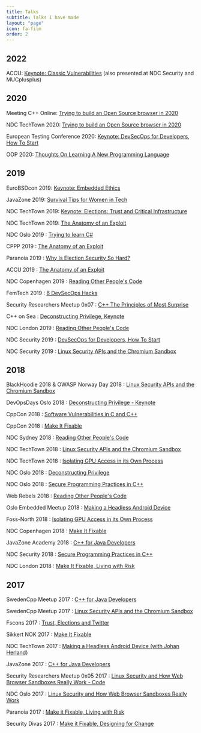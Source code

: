 ```yaml
---
title: Talks
subtitle: Talks I have made
layout: "page"
icon: fa-film
order: 2
---
```


## 2022

ACCU: [Keynote: Classic Vulnerabilities](/2022/03/12/accu_classic_vulnerabilities.html) (also presented at NDC Security and MUCplusplus)

## 2020

Meeting C++ Online: [Trying to build an Open Source browser in 2020](/2020/09/24/trying_to_build_an_open_source_browser_in_2020.html)

NDC TechTown 2020: [Trying to build an Open Source browser in 2020](/2020/09/03/trying_to_build_an_open_source_browser_in_2020.html)

European Testing Conference 2020: [Keynote: DevSecOps for Developers, How To Start](/2020/02/07/devsecops_for_developers_how_to_start.html)

OOP 2020: [Thoughts On Learning A New Programming Language](/2020/02/05/thoughts_on_learning_a_new_programming_language.html)

## 2019

EuroBSDcon 2019: [Keynote: Embedded Ethics](/2019/09/21/embedded_ethics.html)

JavaZone 2019: [Survival Tips for Women in Tech](/2019/09/12/survival_tips_for_women_in_tech.html)

NDC TechTown 2019: [Keynote: Elections: Trust and Critical Infrastructure](/2019/09/04/keynote_elections_trust_and_critical_infrastructure.html)

NDC TechTown 2019: [The Anatomy of an Exploit](/2019/09/05/the_anatomy_of_an_exploit.html)

NDC Oslo 2019 : [Trying to learn C#](/2019/06/21/trying_to_learn_c_sharp.html)

CPPP 2019 : [The Anatomy of an Exploit](/2019/06/15/the_anatomy_of_an_exploit.html)

Paranoia 2019 : [Why Is Election Security So Hard?](/2019/05/21/why_is_election_security_so_hard.html)

ACCU 2019 : [The Anatomy of an Exploit](/2019/04/10/the_anatomy_of_an_exploit.html)

NDC Copenhagen 2019 : [Reading Other People's Code](/2019/03/29/reading_other_peoples_code.html)

FemTech 2019 : [6 DevSecOps Hacks](/2019/03/27/6_devsecops_hacks.html)

Security Researchers Meetup 0x07 : [C++ The Principles of Most Surprise](/2019/02/25/cpp_the_principles_of_most_surprise.html)

C++ on Sea : [Deconstructing Privilege, Keynote](/2019/02/04/keynote_deconstructing_privilege.html)

NDC London 2019 : [Reading Other People's Code](/2019/01/30/reading_other_peoples_code.html)

NDC Security 2019 : [DevSecOps for Developers, How To Start](/2019/01/25/devsecops_for_developers.html)

NDC Security 2019 : [Linux Security APIs and the Chromium Sandbox](/2019/01/25/linux_security_in_the_chromium_sandbox.html)

## 2018

BlackHoodie 2018 & OWASP Norway Day 2018 : [Linux Security APIs and the Chromium Sandbox](/2018/11/20/linux_security_in_the_chromium_sandbox.html)

DevOpsDays Oslo 2018 : [Deconstructing Privilege - Keynote](/2018/10/29/deconstructing_privilege.html)

CppCon 2018 : [Software Vulnerabilities in C and C++](/2018/09/26/software-vulnerabilities-in-c-and-cpp.html)

CppCon 2018 : [Make It Fixable](/2018/09/25/make_it_fixable.html)

NDC Sydney 2018 : [Reading Other People's Code](/2018/09/19/reading_other_peoples_code.html)

NDC TechTown 2018 : [Linux Security APIs and the Chromium Sandbox](/2018/08/30/linux_security_in_the_chromium_sandbox.html)

NDC TechTown 2018 : [Isolating GPU Access in its Own Process](/2018/08/30/isolating_gpu_access.html)

NDC Oslo 2018 : [Deconstructing Privilege](/2018/06/15/deconstructing_privilege.html)

NDC Oslo 2018 : [Secure Programming Practices in C++](/2018/06/14/secure_programming_practices.html)

Web Rebels 2018 : [Reading Other People's Code](/2018/06/04/reading_other_peoples_code.html)

Oslo Embedded Meetup 2018 : [Making a Headless Android Device](/2018/05/07/headless_android_device.html)

Foss-North 2018 : [Isolating GPU Access in its Own Process](/2018/04/23/isolating_gpu_access.html)

NDC Copenhagen 2018 : [Make It Fixable](/2018/03/16/make_it_fixable.html)

JavaZone Academy 2018 : [C++ for Java Developers](/2018/02/06/cpp_for_java_devs.html)

NDC Security 2018 : [Secure Programming Practices in C++](/2018/01/24/secure_programming_cpp.html)

NDC London 2018 : [Make It Fixable, Living with Risk](/2018/01/19/living_with_risk.html)

## 2017

SwedenCpp Meetup 2017 : [C++ for Java Developers](/2017/11/16/cpp_for_java_devs.html)

SwedenCpp Meetup 2017 : [Linux Security APIs and the Chromium Sandbox](/2017/11/16/linux_browser_sandboxes.html)

Fscons 2017 : [Trust, Elections and Twitter](/2017/11/05/trust_elections_and_twitter.html)

Sikkert NOK 2017 : [Make It Fixable](/2017/10/26/make_it_fixable.html)

NDC TechTown 2017 : [Making a Headless Android Device (with Johan Herland)](/2017/10/23/headless_android_device.html)

JavaZone 2017 : [C++ for Java Developers](/2017/09/13/cpp_for_java_devs.html)

Security Researchers Meetup 0x05 2017 : [Linux Security and How Web Browser Sandboxes Really Work - Code](/2017/06/19/linux_security_sandboxes.html)

NDC Oslo 2017 : [Linux Security and How Web Browser Sandboxes Really Work](/2017/06/15/linux_browser_sandboxes.html)

Paranoia 2017 : [Make it Fixable, Living with Risk](/2017/05/10/living_with_risk.html)

Security Divas 2017 : [Make it Fixable, Designing for Change](/2017/01/26/designing_for_change.html)